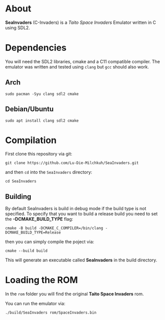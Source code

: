 # About

**SeaInvaders** (C-Invaders) is a _Taito Space Invaders_ Emulator written in C using SDL2.

# Dependencies

You will need the SDL2 libraries, cmake and a C11 compatible compiler. The emulator was written and tested using `clang` but `gcc` should also work.

## Arch

```shell
sudo pacman -Syu clang sdl2 cmake
```

## Debian/Ubuntu

```shell
sudo apt install clang sdl2 cmake
```

# Compilation

First clone this repository via git:

```shell
git clone https://github.com/Lu-Die-Milchkuh/SeaInvaders.git
```

and then `cd` into the `SeaInvaders` directory:

```shell
cd SeaInvaders
```

## Building

By default SeaInvaders is build in debug mode if the build type is not specified. To specify that you want to build a release build you need to set the **-DCMAKE_BUILD_TYPE** flag:

```shell
cmake -B build -DCMAKE_C_COMPILER=/bin/clang -DCMAKE_BUILD_TYPE=Release
```

then you can simply compile the poject via:

```shell
cmake --build build
```

This will generate an executable called **SeaInvaders** in the build directory.

# Loading the ROM

In the `rom` folder you will find the original **Taito Space Invaders** rom.

You can run the emulator via:

```shell
./build/SeaInvaders rom/SpaceInvaders.bin
```
